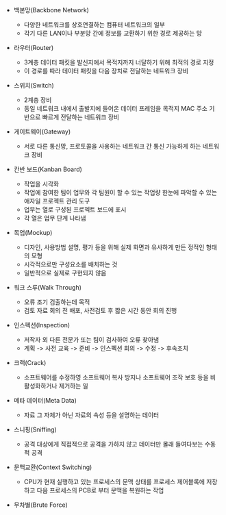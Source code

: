 - 백본망(Backbone Network)
  - 다양한 네트워크를 상호연결하는 컴퓨터 네트워크의 일부
  - 각기 다른 LAN이나 부분망 간에 정보를 교환하기 위한 경로 제공하는 망


- 라우터(Router)
  - 3계층 데이터 패킷을 발신지에서 목적지까지 너달하기 위해 최적의 경로 지정
  - 이 경로를 따라 데이터 패킷을 다음 장치로 전달하는 네트워크 장비


- 스위치(Switch)
  - 2계층 장비
  - 동일 네트워크 내에서 출발지에 들어온 데이터 프레임을 목적지 MAC 주소 기반으로 빠르게 전달하는 네트워크 장비


- 게이트웨이(Gateway)
  - 서로 다른 통신망, 프로토콜을 사용하는 네트워크 간 통신 가능하게 하는 네트워크 장비


- 칸반 보드(Kanban Board)
  - 작업을 시각화
  - 작업에 참여한 팀이 업무와 각 팀원이 할 수 있는 작업량 한눈에 파악할 수 있는 애자일 프로젝트 관리 도구
  - 업무는 열로 구성된 프로젝트 보드에 표시
  - 각 열은 업무 단계 나타냄


- 목업(Mockup)
  - 디자인, 사용방법 설명, 평가 등을 위해 실제 화면과 유사하게 만든 정적인 형태의 모형
  - 시각적으로만 구성요소를 배치하는 것
  - 일반적으로 실제로 구현되지 않음


- 워크 스루(Walk Through)
  -  오류 조기 검출하는데 목적
  - 검토 자료 회의 전 배포, 사전검토 후 짧은 시간 동안 회의 진행

- 인스펙션(Inspection)
  - 저작자 외 다른 전문가 또는 팀이 검사하여 오류 찾아냄
  - 계획 -> 사전 교육 -> 준비 -> 인스펙션 회의 -> 수정 -> 후속조치

- 크랙(Crack)
  - 소프트웨어를 수정하영 소프트웨어 복사 방지나 소프트웨어 조작 보호 등을 비활성화하거나 제거하는 일

- 메타 데이터(Meta Data)
  - 자료 그 자체가 아닌 자료의 속성 등을 설명하는 데이터


- 스니핑(Sniffing)
  - 공격 대상에게 직접적으로 공격을 가하지 않고 데이터만 몰래 들여다보는 수동적 공격


- 문맥교환(Context Switching)
  - CPU가 현재 실행하고 있는 프로세스의 문맥 상태를 프로세스 제어블록에 저장하고 다음 프로세스의 PCB로 부터 문맥을 복원하는 작업


- 무차별(Brute Force) 